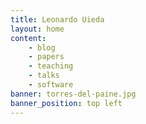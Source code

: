 ```yaml
---
title: Leonardo Uieda
layout: home
content:
    - blog
    - papers
    - teaching
    - talks
    - software
banner: torres-del-paine.jpg
banner_position: top left
---
```

